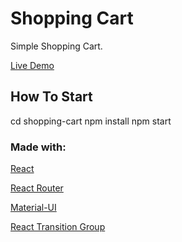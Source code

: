 # Shopping Cart

Simple Shopping Cart.

[Live Demo](https://nadimradjab.github.io/ShoppingCart/)

## How To Start

cd shopping-cart
npm install
npm start

### Made with:

[React](https://reactjs.org/)

[React Router](https://reactrouter.com/)

[Material-UI](https://material-ui.com/)

[React Transition Group](https://reactcommunity.org/react-transition-group/)


